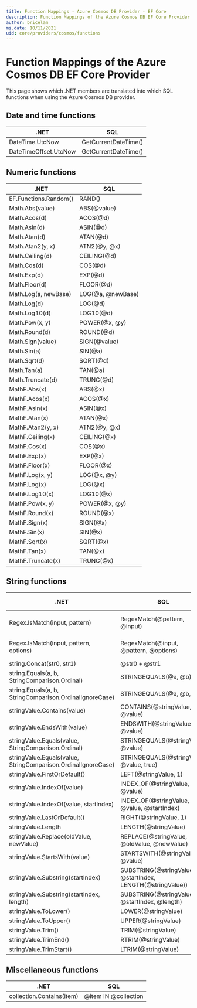 ```yaml
---
title: Function Mappings - Azure Cosmos DB Provider - EF Core
description: Function Mappings of the Azure Cosmos DB EF Core Provider
author: bricelam
ms.date: 10/11/2021
uid: core/providers/cosmos/functions
---
```

# Function Mappings of the Azure Cosmos DB EF Core Provider

This page shows which .NET members are translated into which SQL functions when using the Azure Cosmos DB provider.

## Date and time functions

| .NET                  | SQL                  |
|-----------------------|----------------------|
| DateTime.UtcNow       | GetCurrentDateTime() |
| DateTimeOffset.UtcNow | GetCurrentDateTime() |

## Numeric functions

| .NET                  | SQL               |
|-----------------------|-------------------|
| EF.Functions.Random() | RAND()            |
| Math.Abs(value)       | ABS(@value)       |
| Math.Acos(d)          | ACOS(@d)          |
| Math.Asin(d)          | ASIN(@d)          |
| Math.Atan(d)          | ATAN(@d)          |
| Math.Atan2(y, x)      | ATN2(@y, @x)      |
| Math.Ceiling(d)       | CEILING(@d)       |
| Math.Cos(d)           | COS(@d)           |
| Math.Exp(d)           | EXP(@d)           |
| Math.Floor(d)         | FLOOR(@d)         |
| Math.Log(a, newBase)  | LOG(@a, @newBase) |
| Math.Log(d)           | LOG(@d)           |
| Math.Log10(d)         | LOG10(@d)         |
| Math.Pow(x, y)        | POWER(@x, @y)     |
| Math.Round(d)         | ROUND(@d)         |
| Math.Sign(value)      | SIGN(@value)      |
| Math.Sin(a)           | SIN(@a)           |
| Math.Sqrt(d)          | SQRT(@d)          |
| Math.Tan(a)           | TAN(@a)           |
| Math.Truncate(d)      | TRUNC(@d)         |
| MathF.Abs(x)          | ABS(@x)           |
| MathF.Acos(x)         | ACOS(@x)          |
| MathF.Asin(x)         | ASIN(@x)          |
| MathF.Atan(x)         | ATAN(@x)          |
| MathF.Atan2(y, x)     | ATN2(@y, @x)      |
| MathF.Ceiling(x)      | CEILING(@x)       |
| MathF.Cos(x)          | COS(@x)           |
| MathF.Exp(x)          | EXP(@x)           |
| MathF.Floor(x)        | FLOOR(@x)         |
| MathF.Log(x, y)       | LOG(@x, @y)       |
| MathF.Log(x)          | LOG(@x)           |
| MathF.Log10(x)        | LOG10(@x)         |
| MathF.Pow(x, y)       | POWER(@x, @y)     |
| MathF.Round(x)        | ROUND(@x)         |
| MathF.Sign(x)         | SIGN(@x)          |
| MathF.Sin(x)          | SIN(@x)           |
| MathF.Sqrt(x)         | SQRT(@x)          |
| MathF.Tan(x)          | TAN(@x)           |
| MathF.Truncate(x)     | TRUNC(@x)         |

## String functions

| .NET                                                          | SQL                                                        | Added in    |
|---------------------------------------------------------------|------------------------------------------------------------|-------------|
| Regex.IsMatch(input, pattern)                                 | RegexMatch(@pattern, @input)                               | EF Core 7.0 |
| Regex.IsMatch(input, pattern, options)                        | RegexMatch(@input, @pattern, @options)                     | EF Core 7.0 |
| string.Concat(str0, str1)                                     | @str0 + @str1                                              |             |
| string.Equals(a, b, StringComparison.Ordinal)                 | STRINGEQUALS(@a, @b)                                       |             |
| string.Equals(a, b, StringComparison.OrdinalIgnoreCase)       | STRINGEQUALS(@a, @b, true)                                 |             |
| stringValue.Contains(value)                                   | CONTAINS(@stringValue, @value)                             |             |
| stringValue.EndsWith(value)                                   | ENDSWITH(@stringValue, @value)                             |             |
| stringValue.Equals(value, StringComparison.Ordinal)           | STRINGEQUALS(@stringValue, @value)                         |             |
| stringValue.Equals(value, StringComparison.OrdinalIgnoreCase) | STRINGEQUALS(@stringValue, @value, true)                   |             |
| stringValue.FirstOrDefault()                                  | LEFT(@stringValue, 1)                                      |             |
| stringValue.IndexOf(value)                                    | INDEX_OF(@stringValue, @value)                             |             |
| stringValue.IndexOf(value, startIndex)                        | INDEX_OF(@stringValue, @value, @startIndex)                |             |
| stringValue.LastOrDefault()                                   | RIGHT(@stringValue, 1)                                     |             |
| stringValue.Length                                            | LENGTH(@stringValue)                                       |             |
| stringValue.Replace(oldValue, newValue)                       | REPLACE(@stringValue, @oldValue, @newValue)                |             |
| stringValue.StartsWith(value)                                 | STARTSWITH(@stringValue, @value)                           |             |
| stringValue.Substring(startIndex)                             | SUBSTRING(@stringValue, @startIndex, LENGTH(@stringValue)) |             |
| stringValue.Substring(startIndex, length)                     | SUBSTRING(@stringValue, @startIndex, @length)              |             |
| stringValue.ToLower()                                         | LOWER(@stringValue)                                        |             |
| stringValue.ToUpper()                                         | UPPER(@stringValue)                                        |             |
| stringValue.Trim()                                            | TRIM(@stringValue)                                         |             |
| stringValue.TrimEnd()                                         | RTRIM(@stringValue)                                        |             |
| stringValue.TrimStart()                                       | LTRIM(@stringValue)                                        |             |

## Miscellaneous functions

| .NET                      | SQL                  |
|---------------------------|----------------------|
| collection.Contains(item) | @item IN @collection |
